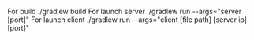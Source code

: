 For build ./gradlew build
For launch server ./gradlew run --args="server [port]"
For launch client ./gradlew run --args="client [file path] [server ip] [port]"